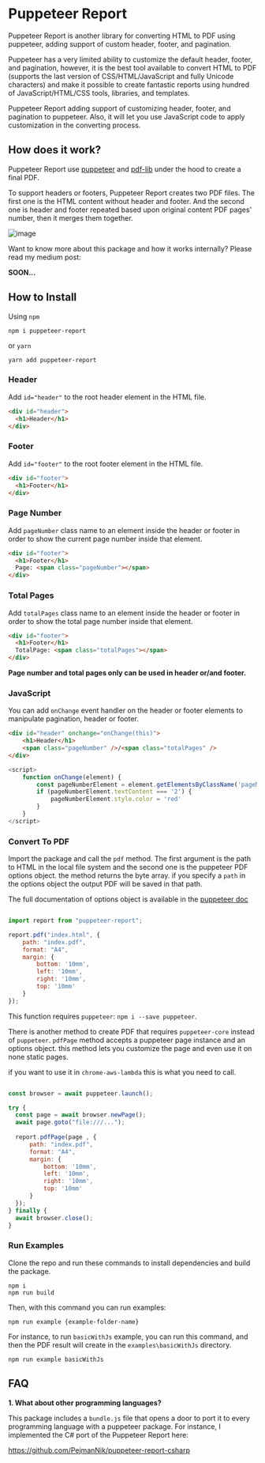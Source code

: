 # Puppeteer Report

Puppeteer Report is another library for converting HTML to PDF using puppeteer, adding support of custom header, footer, and pagination.

Puppeteer has a very limited ability to customize the default header, footer, and pagination, however, it is the best tool available to convert HTML to PDF (supports the last version of CSS/HTML/JavaScript and fully Unicode characters) and make it possible to create fantastic reports using hundred of JavaScript/HTML/CSS tools, libraries, and templates.

Puppeteer Report adding support of customizing header, footer, and pagination to puppeteer. Also, it will let you use JavaScript code to apply customization in the converting process.

## How does it work?

Puppeteer Report use [puppeteer](https://github.com/puppeteer/puppeteer) and [pdf-lib](https://github.com/Hopding/pdf-lib) under the hood to create a final PDF.

To support headers or footers, Puppeteer Report creates two PDF files. The first one is the HTML content without header and footer. And the second one is header and footer repeated based upon original content PDF pages' number, then it merges them together.

![image](https://raw.githubusercontent.com/PejmanNik/puppeteer-report/master/.attachment/image1.png)


Want to know more about this package and how it works internally? Please read my medium post:

**SOON...**


## How to Install

Using `npm` 

```
npm i puppeteer-report
```

or `yarn`

```
yarn add puppeteer-report
```

### Header
Add `id="header"` to the root header element in the HTML file.
 
```html
<div id="header">
  <h1>Header</h1>
</div>
```

### Footer
Add `id="footer"` to the root footer element in the HTML file.

```html
<div id="footer">
  <h1>Footer</h1>
</div>
```

### Page Number
Add `pageNumber` class name to an element inside the header or footer in order to show the current page number inside that element.

```html
<div id="footer">
  <h1>Footer</h1>
  Page: <span class="pageNumber"></span>
</div>
```

### Total Pages
Add `totalPages` class name to an element inside the header or footer in order to show the total page number inside that element.

```html
<div id="footer">
  <h1>Footer</h1>
  TotalPage: <span class="totalPages"></span>
</div>
```

**Page number and total pages only can be used in header or/and footer.**

### JavaScript

You can add `onChange` event handler on the header or footer elements to manipulate pagination, header or footer.

```html
<div id="header" onchange="onChange(this)">
    <h1>Header</h1>
    <span class="pageNumber" />/<span class="totalPages" />
</div>
```

```js
<script>
    function onChange(element) {
        const pageNumberElement = element.getElementsByClassName('pageNumber')[0];
        if (pageNumberElement.textContent === '2') {
            pageNumberElement.style.color = 'red'
        }
    }
</script>
```

### Convert To PDF

Import the package and call the `pdf` method. The first argument is the path to HTML in the local file system and the second one is the puppeteer PDF options object. the method returns the byte array. if you specify a `path` in the options object the output PDF will be saved in that path.

The full documentation of options object is available in the [puppeteer doc](https://pptr.dev/#?product=Puppeteer&version=v5.0.0&show=api-pagepdfoptions)

```js

import report from "puppeteer-report";

report.pdf("index.html", {
    path: "index.pdf", 
    format: "A4",
    margin: {
        bottom: '10mm',
        left: '10mm',
        right: '10mm',
        top: '10mm'
    }
});

```

This function requires `puppeteer`: `npm i --save puppeteer`.

There is another method to create PDF that requires `puppeteer-core` instead of `puppeteer`.
`pdfPage` method accepts a puppeteer page instance and an options object. this method lets you customize the page and even use it on none static pages.

if you want to use it in `chrome-aws-lambda` this is what you need to call.

```js

const browser = await puppeteer.launch();

try {
  const page = await browser.newPage();
  await page.goto("file:///...");
  
  report.pdfPage(page , {
      path: "index.pdf", 
      format: "A4",
      margin: {
          bottom: '10mm',
          left: '10mm',
          right: '10mm',
          top: '10mm'
      }
  });
} finally {
  await browser.close();
}

```

### Run Examples

Clone the repo and run these commands to install dependencies and build the package.

```
npm i
npm run build
```

Then, with this command you can run examples:

```
npm run example {example-folder-name}
```

For instance, to run `basicWithJs` example, you can run this command, and then the PDF result will create in the `examples\basicWithJs` directory.
```
npm run example basicWithJs
```


## FAQ

**1. What about other programming languages?**

This package includes a `bundle.js` file that opens a door to port it to every programming language with a puppeteer package. For instance, I implemented the C# port of the Puppeteer Report here:

https://github.com/PejmanNik/puppeteer-report-csharp